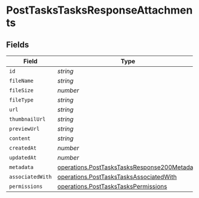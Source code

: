 # PostTasksTasksResponseAttachments


## Fields

| Field                                                                                                        | Type                                                                                                         | Required                                                                                                     | Description                                                                                                  |
| ------------------------------------------------------------------------------------------------------------ | ------------------------------------------------------------------------------------------------------------ | ------------------------------------------------------------------------------------------------------------ | ------------------------------------------------------------------------------------------------------------ |
| `id`                                                                                                         | *string*                                                                                                     | :heavy_minus_sign:                                                                                           | N/A                                                                                                          |
| `fileName`                                                                                                   | *string*                                                                                                     | :heavy_minus_sign:                                                                                           | N/A                                                                                                          |
| `fileSize`                                                                                                   | *number*                                                                                                     | :heavy_minus_sign:                                                                                           | N/A                                                                                                          |
| `fileType`                                                                                                   | *string*                                                                                                     | :heavy_minus_sign:                                                                                           | N/A                                                                                                          |
| `url`                                                                                                        | *string*                                                                                                     | :heavy_minus_sign:                                                                                           | N/A                                                                                                          |
| `thumbnailUrl`                                                                                               | *string*                                                                                                     | :heavy_minus_sign:                                                                                           | N/A                                                                                                          |
| `previewUrl`                                                                                                 | *string*                                                                                                     | :heavy_minus_sign:                                                                                           | N/A                                                                                                          |
| `content`                                                                                                    | *string*                                                                                                     | :heavy_minus_sign:                                                                                           | N/A                                                                                                          |
| `createdAt`                                                                                                  | *number*                                                                                                     | :heavy_minus_sign:                                                                                           | N/A                                                                                                          |
| `updatedAt`                                                                                                  | *number*                                                                                                     | :heavy_minus_sign:                                                                                           | N/A                                                                                                          |
| `metadata`                                                                                                   | [operations.PostTasksTasksResponse200Metadata](../../models/operations/posttaskstasksresponse200metadata.md) | :heavy_minus_sign:                                                                                           | N/A                                                                                                          |
| `associatedWith`                                                                                             | [operations.PostTasksTasksAssociatedWith](../../models/operations/posttaskstasksassociatedwith.md)           | :heavy_minus_sign:                                                                                           | N/A                                                                                                          |
| `permissions`                                                                                                | [operations.PostTasksTasksPermissions](../../models/operations/posttaskstaskspermissions.md)                 | :heavy_minus_sign:                                                                                           | N/A                                                                                                          |